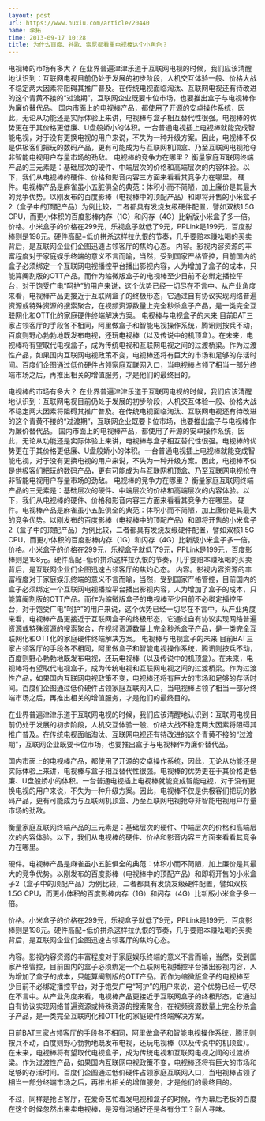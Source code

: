 ```yaml
---
layout: post
url: https://www.huxiu.com/article/20440
name: 李拓
time: 2013-09-17 10:28
title: 为什么百度、谷歌、索尼都看重电视棒这个小角色？
---
```

电视棒的市场有多大？ 在业界普遍津津乐道于互联网电视的时候，我们应该清醒地认识到：互联网电视目前仍处于发展的初步阶段，人机交互体验一般、价格大战不稳定两大因素将阻碍其推广普及。在传统电视面临淘汰、互联网电视还有待改进的这个青黄不接的“过渡期”，互联网企业既要卡位市场，也要推出盒子与电视棒作为廉价替代品。 国内市面上的电视棒产品，都使用了开源的安卓操作系统，因此，无论从功能还是实际体验上来讲，电视棒与盒子相互替代性很强。电视棒的优势更在于其价格更低廉、U盘般娇小的体积。一台普通电视插上电视棒就能变成智能电视，对于没有更换电视的用户来说，不失为一种升级方案。因此，电视棒不仅是供极客们把玩的数码产品，更有可能成为与互联网机顶盒、乃至互联网电视抢夺非智能电视用户存量市场的劲敌。 电视棒的竞争力在哪里？ 衡量家庭互联网终端产品的三元素是：基础层次的硬件、中端层次的价格和高端层次的内容体验。以下，我们从电视棒的硬件、价格和影音内容三方面来看看其竞争力在哪里。 硬件。电视棒产品是麻雀虽小五脏俱全的典范：体积小而不简陋，加上廉价是其最大的竞争优势。以刚发布的百度影棒（电视棒中的顶配产品）和即将开售的小米盒子2（盒子中的顶配产品）为例比较，二者都具有发烧友级硬件配置，譬如双核1.5G CPU，而更小体积的百度影棒内存（1G）和闪存（4G）比新版小米盒子多一倍。 价格。小米盒子的价格在299元，乐视盒子就低了9元，PPLink是199元，百度影棒则是198元。硬件高配+低价拼杀这样拉仇恨的节奏，几乎要赔本赚吆喝的买卖背后，是互联网企业们企图迅速占领客厅的焦灼心态。 内容。影视内容资源的丰富程度对于家庭娱乐终端的意义不言而喻，当然，受到国家严格管控，目前国内的盒子必须绑定一个互联网电视播控平台播出影视内容，人为增加了盒子的成本，只能算阉割版的OTT产品。而作为缩微版盒子的电视棒至少目前不必绑定播控平台，对于饱受广电“呵护”的用户来说，这个优势已经一切尽在不言中。从产业角度来看，电视棒产品更接近于互联网盒子的终极形态，它通过自有协议实现网络普遍资源或特殊资源的搜索聚合，在视频资源数量上完全秒杀盒子产品，是一类完全互联网化和OTT化的家庭硬件终端解决方案。 电视棒与电视盒子的未来 目前BAT三家占领客厅的手段各不相同，阿里做盒子和智能电视操作系统，腾讯则按兵不动，百度则野心勃勃地既发布电视，还玩电视棒（以及传说中的机顶盒）。在未来，电视棒将有望取代电视盒子，成为传统电视和互联网电视之间的过渡桥梁。作为过渡性产品，如果国内互联网电视政策不变，电视棒还将有巨大的市场和足够的存活时间。百度们企图通过低价硬件占领家庭互联网入口，当电视棒占领了相当一部分终端市场之后，再推出相关的增值服务，才是他们的最终目的。

电视棒的市场有多大？ 在业界普遍津津乐道于互联网电视的时候，我们应该清醒地认识到：互联网电视目前仍处于发展的初步阶段，人机交互体验一般、价格大战不稳定两大因素将阻碍其推广普及。在传统电视面临淘汰、互联网电视还有待改进的这个青黄不接的“过渡期”，互联网企业既要卡位市场，也要推出盒子与电视棒作为廉价替代品。 国内市面上的电视棒产品，都使用了开源的安卓操作系统，因此，无论从功能还是实际体验上来讲，电视棒与盒子相互替代性很强。电视棒的优势更在于其价格更低廉、U盘般娇小的体积。一台普通电视插上电视棒就能变成智能电视，对于没有更换电视的用户来说，不失为一种升级方案。因此，电视棒不仅是供极客们把玩的数码产品，更有可能成为与互联网机顶盒、乃至互联网电视抢夺非智能电视用户存量市场的劲敌。 电视棒的竞争力在哪里？ 衡量家庭互联网终端产品的三元素是：基础层次的硬件、中端层次的价格和高端层次的内容体验。以下，我们从电视棒的硬件、价格和影音内容三方面来看看其竞争力在哪里。 硬件。电视棒产品是麻雀虽小五脏俱全的典范：体积小而不简陋，加上廉价是其最大的竞争优势。以刚发布的百度影棒（电视棒中的顶配产品）和即将开售的小米盒子2（盒子中的顶配产品）为例比较，二者都具有发烧友级硬件配置，譬如双核1.5G CPU，而更小体积的百度影棒内存（1G）和闪存（4G）比新版小米盒子多一倍。 价格。小米盒子的价格在299元，乐视盒子就低了9元，PPLink是199元，百度影棒则是198元。硬件高配+低价拼杀这样拉仇恨的节奏，几乎要赔本赚吆喝的买卖背后，是互联网企业们企图迅速占领客厅的焦灼心态。 内容。影视内容资源的丰富程度对于家庭娱乐终端的意义不言而喻，当然，受到国家严格管控，目前国内的盒子必须绑定一个互联网电视播控平台播出影视内容，人为增加了盒子的成本，只能算阉割版的OTT产品。而作为缩微版盒子的电视棒至少目前不必绑定播控平台，对于饱受广电“呵护”的用户来说，这个优势已经一切尽在不言中。从产业角度来看，电视棒产品更接近于互联网盒子的终极形态，它通过自有协议实现网络普遍资源或特殊资源的搜索聚合，在视频资源数量上完全秒杀盒子产品，是一类完全互联网化和OTT化的家庭硬件终端解决方案。 电视棒与电视盒子的未来 目前BAT三家占领客厅的手段各不相同，阿里做盒子和智能电视操作系统，腾讯则按兵不动，百度则野心勃勃地既发布电视，还玩电视棒（以及传说中的机顶盒）。在未来，电视棒将有望取代电视盒子，成为传统电视和互联网电视之间的过渡桥梁。作为过渡性产品，如果国内互联网电视政策不变，电视棒还将有巨大的市场和足够的存活时间。百度们企图通过低价硬件占领家庭互联网入口，当电视棒占领了相当一部分终端市场之后，再推出相关的增值服务，才是他们的最终目的。

在业界普遍津津乐道于互联网电视的时候，我们应该清醒地认识到：互联网电视目前仍处于发展的初步阶段，人机交互体验一般、价格大战不稳定两大因素将阻碍其推广普及。在传统电视面临淘汰、互联网电视还有待改进的这个青黄不接的“过渡期”，互联网企业既要卡位市场，也要推出盒子与电视棒作为廉价替代品。

国内市面上的电视棒产品，都使用了开源的安卓操作系统，因此，无论从功能还是实际体验上来讲，电视棒与盒子相互替代性很强。电视棒的优势更在于其价格更低廉、U盘般娇小的体积。一台普通电视插上电视棒就能变成智能电视，对于没有更换电视的用户来说，不失为一种升级方案。因此，电视棒不仅是供极客们把玩的数码产品，更有可能成为与互联网机顶盒、乃至互联网电视抢夺非智能电视用户存量市场的劲敌。

衡量家庭互联网终端产品的三元素是：基础层次的硬件、中端层次的价格和高端层次的内容体验。以下，我们从电视棒的硬件、价格和影音内容三方面来看看其竞争力在哪里。

硬件。电视棒产品是麻雀虽小五脏俱全的典范：体积小而不简陋，加上廉价是其最大的竞争优势。以刚发布的百度影棒（电视棒中的顶配产品）和即将开售的小米盒子2（盒子中的顶配产品）为例比较，二者都具有发烧友级硬件配置，譬如双核1.5G CPU，而更小体积的百度影棒内存（1G）和闪存（4G）比新版小米盒子多一倍。

价格。小米盒子的价格在299元，乐视盒子就低了9元，PPLink是199元，百度影棒则是198元。硬件高配+低价拼杀这样拉仇恨的节奏，几乎要赔本赚吆喝的买卖背后，是互联网企业们企图迅速占领客厅的焦灼心态。

内容。影视内容资源的丰富程度对于家庭娱乐终端的意义不言而喻，当然，受到国家严格管控，目前国内的盒子必须绑定一个互联网电视播控平台播出影视内容，人为增加了盒子的成本，只能算阉割版的OTT产品。而作为缩微版盒子的电视棒至少目前不必绑定播控平台，对于饱受广电“呵护”的用户来说，这个优势已经一切尽在不言中。从产业角度来看，电视棒产品更接近于互联网盒子的终极形态，它通过自有协议实现网络普遍资源或特殊资源的搜索聚合，在视频资源数量上完全秒杀盒子产品，是一类完全互联网化和OTT化的家庭硬件终端解决方案。

目前BAT三家占领客厅的手段各不相同，阿里做盒子和智能电视操作系统，腾讯则按兵不动，百度则野心勃勃地既发布电视，还玩电视棒（以及传说中的机顶盒）。在未来，电视棒将有望取代电视盒子，成为传统电视和互联网电视之间的过渡桥梁。作为过渡性产品，如果国内互联网电视政策不变，电视棒还将有巨大的市场和足够的存活时间。百度们企图通过低价硬件占领家庭互联网入口，当电视棒占领了相当一部分终端市场之后，再推出相关的增值服务，才是他们的最终目的。

不过，同样是抢占客厅，在爱奇艺忙着发电视和盒子的时候，作为幕后老板的百度在这个时候忽然出来卖电视棒，是没有沟通好还是各有分工？耐人寻味。

